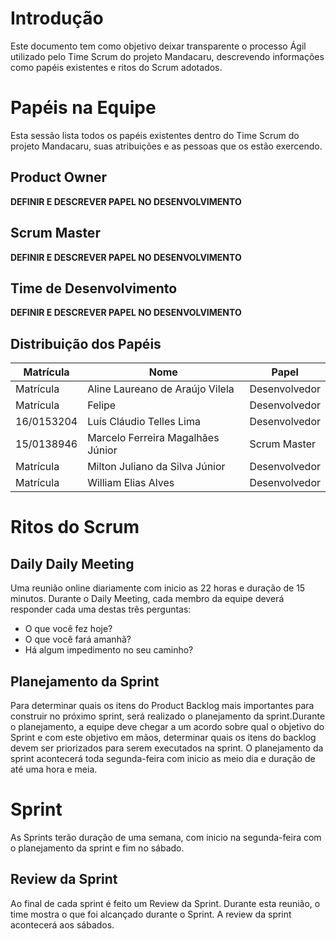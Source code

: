 # Introdução
Este documento tem como objetivo deixar transparente o processo Ágil utilizado pelo Time Scrum do projeto Mandacaru, descrevendo informações como papéis existentes e ritos do Scrum adotados.

# Papéis na Equipe
Esta sessão lista todos os papéis existentes dentro do Time Scrum do projeto Mandacaru, suas atribuições e as pessoas que os estão exercendo.

## Product Owner
**DEFINIR E DESCREVER PAPEL NO DESENVOLVIMENTO**

## Scrum Master
**DEFINIR E DESCREVER PAPEL NO DESENVOLVIMENTO**

## Time de Desenvolvimento
**DEFINIR E DESCREVER PAPEL NO DESENVOLVIMENTO**

## Distribuição dos Papéis
| Matrícula | Nome | Papel |
| --------- | ---- | ----- |
| Matrícula | Aline Laureano de Araújo Vilela | Desenvolvedor |
| Matrícula | Felipe | Desenvolvedor |
| 16/0153204 | Luís Cláudio Telles Lima | Desenvolvedor |
| 15/0138946 | Marcelo Ferreira Magalhães Júnior | Scrum Master |
| Matrícula | Milton Juliano da Silva Júnior | Desenvolvedor |
| Matrícula | William Elias Alves | Desenvolvedor |

# Ritos do Scrum
## Daily Daily Meeting
Uma reunião online diariamente com inicio as 22 horas e duração de 15 minutos. Durante o Daily Meeting, cada membro da equipe deverá responder cada uma destas três perguntas:

- O que você fez hoje?
- O que você fará amanhã?
- Há algum impedimento no seu caminho?

## Planejamento da Sprint
Para determinar quais os itens do Product Backlog mais importantes para construir no próximo sprint, será realizado o planejamento da sprint.Durante o planejamento, a equipe deve chegar a um acordo sobre qual o objetivo do Sprint e com este objetivo em mãos, determinar quais os itens do backlog devem ser priorizados para serem executados na sprint. O planejamento da sprint acontecerá toda segunda-feira com inicio as meio dia e duração de até uma hora e meia.

# Sprint
As Sprints terão duração de uma semana, com inicio na segunda-feira com o planejamento da sprint e fim no sábado.

## Review da Sprint
Ao final de cada sprint é feito um Review da Sprint. Durante esta reunião, o time mostra o que foi alcançado durante o Sprint. A review da sprint acontecerá aos sábados.
